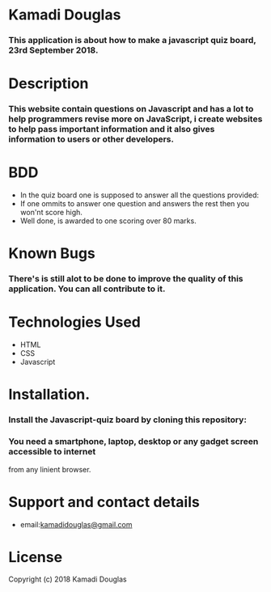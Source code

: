 # Kamadi Douglas
### This application is about how to make a javascript quiz board, 23rd September 2018.
# Description
### This website contain questions on Javascript and has a lot to help programmers revise more on JavaScript, i create websites to help pass important information and it also gives information to users or other developers.

# BDD 
* In the quiz board one is supposed to answer all the questions provided:
* If one ommits to answer one question and answers the rest then you won'nt score high.
* Well done, is awarded to one scoring over 80 marks.
# Known Bugs
### There's is still alot to be done to improve the quality of this application. You can all contribute to it.

# Technologies Used
* HTML
* CSS 
* Javascript

# Installation.
### Install the Javascript-quiz board by cloning this repository:
### You need a smartphone, laptop, desktop or any gadget screen accessible to internet
 from any linient browser.
# Support and contact details
* email:kamadidouglas@gmail.com

# License
Copyright (c) 2018 Kamadi Douglas
